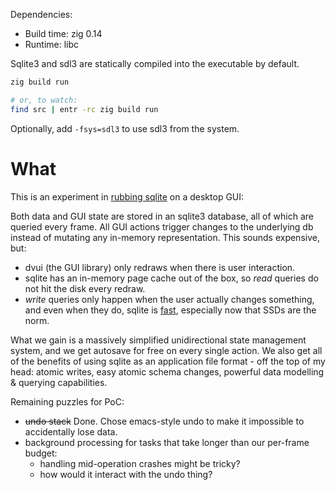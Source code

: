 Dependencies:

- Build time: zig 0.14
- Runtime: libc

Sqlite3 and sdl3 are statically compiled into the executable by default.

```sh
zig build run

# or, to watch:
find src | entr -rc zig build run
```

Optionally, add `-fsys=sdl3` to use sdl3 from the system.

# What

This is an experiment in [rubbing sqlite][1] on a desktop GUI:

Both data and GUI state are stored in an sqlite3 database, all of which are
queried every frame. All GUI actions trigger changes to the underlying db
instead of mutating any in-memory representation. This sounds expensive, but:

- dvui (the GUI library) only redraws when there is user interaction.
- sqlite has an in-memory page cache out of the box, so _read_ queries do not
  hit the disk every redraw.
- _write_ queries only happen when the user actually changes something, and
  even when they do, sqlite is [fast][3], especially now that SSDs are the norm.

What we gain is a massively simplified unidirectional state management system,
and we get autosave for free on every single action. We also get all of the
benefits of using sqlite as an application file format - off the top of my
head: atomic writes, easy atomic schema changes, powerful data modelling &
querying capabilities.

Remaining puzzles for PoC:

- ~~undo stack~~ Done. Chose emacs-style undo to make it impossible to
  accidentally lose data.
- background processing for tasks that take longer than our per-frame budget:
  + handling mid-operation crashes might be tricky?
  + how would it interact with the undo thing?

[1]: https://www.hytradboi.com/2022/building-data-centric-apps-with-a-reactive-relational-database
[3]: https://www.sqlite.org/faq.html#q19
